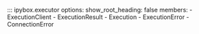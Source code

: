
::: ipybox.executor
    options:
        show_root_heading: false
        members:
            - ExecutionClient
            - ExecutionResult
            - Execution
            - ExecutionError
            - ConnectionError
